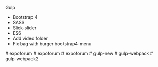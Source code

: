 Gulp
- Bootstrap 4
- SASS
- Slick-slider
- ES6
- Add video folder
- Fix bag with burger bootstrap4-menu 

#   e x p o f o r u m  
 #   e x p o f o r u m  
 #   e x p o f o r u m  
 #   g u l p - n e w  
 #   g u l p - w e b p a c k  
 #   g u l p - w e b p a c k 2  
 